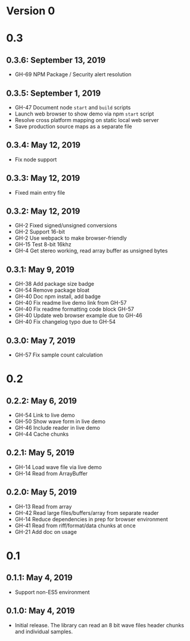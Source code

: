 # Version 0

# 0.3

## 0.3.6: September 13, 2019
- GH-69 NPM Package / Security alert resolution

## 0.3.5: September 1, 2019

- GH-47 Document node `start` and `build` scripts
- Launch web browser to show demo via npm `start` script
- Resolve cross platform mapping on static local web server
- Save production source maps as a separate file

## 0.3.4: May 12, 2019

- Fix node support

## 0.3.3: May 12, 2019

- Fixed main entry file

## 0.3.2: May 12, 2019

- GH-2 Fixed signed/unsigned conversions
- GH-2 Support 16-bit
- GH-2 Use webpack to make browser-friendly
- GH-15 Test 8-bit 16khz
- GH-4 Get stereo working, read array buffer as unsigned bytes

## 0.3.1: May 9, 2019

- GH-38 Add package size badge
- GH-54 Remove package bloat
- GH-40 Doc npm install, add badge
- GH-40 Fix readme live demo link from GH-57
- GH-40 Fix readme formatting code block GH-57
- GH-40 Update web browser example due to GH-46
- GH-40 Fix changelog typo due to GH-54

## 0.3.0: May 7, 2019

- GH-57 Fix sample count calculation

# 0.2

## 0.2.2: May 6, 2019

- GH-54 Link to live demo
- GH-50 Show wave form in live demo
- GH-46 Include reader in live demo
- GH-44 Cache chunks

## 0.2.1: May 5, 2019

- GH-14 Load wave file via live demo
- GH-14 Read from ArrayBuffer

## 0.2.0: May 5, 2019

- GH-13 Read from array
- GH-42 Read large files/buffers/array from separate reader
- GH-14 Reduce dependencies in prep for browser environment
- GH-41 Read from riff/format/data chunks at once
- GH-21 Add doc on usage

# 0.1

## 0.1.1: May 4, 2019

- Support non-ES5 environment

## 0.1.0: May 4, 2019

- Initial release. The library can read an 8 bit wave files header chunks and individual samples.
